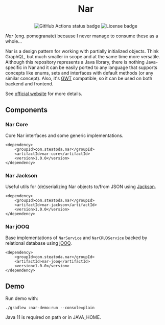 # <p align="center">Nar</p>

<p align="center">
	<img alt="GitHub Actions status badge" src="https://github.com/gkresic/nar/actions/workflows/build.yaml/badge.svg"/>
	<img alt="License badge" src="https://img.shields.io/github/license/gkresic/nar"/>
</p>

*Nar* (eng. pomegranate) because I never manage to consume these as a whole...

Nar is a design pattern for working with partially initialized objects.
Think GraphQL, but much smaller in scope and at the same time more versatile.
Although this repository represents a Java library, there is nothing Java-specific
in Nar and it can be easily ported to any language that supports concepts like enums,
sets and interfaces with default methods (or any similar concept).
Also, it's [GWT](http://www.gwtproject.org/) compatible, so it can be used
on both backend and frontend.

See [official website](https://nar.steatoda.com/) for more details.

## Components

### Nar Core

Core Nar interfaces and some generic implementations.

```
<dependency>
	<groupId>com.steatoda.nar</groupId>
	<artifactId>nar-core</artifactId>
	<version>1.0.0</version>
</dependency>
```

### Nar Jackson

Useful utils for (de)serializing Nar objects to/from JSON using [Jackson](https://github.com/FasterXML/jackson).

```
<dependency>
	<groupId>com.steatoda.nar</groupId>
	<artifactId>nar-jackson</artifactId>
	<version>1.0.0</version>
</dependency>
```

### Nar jOOQ

Base implementations of `NarService` and `NarCRUDService` backed by relational database using
[jOOQ](https://www.jooq.org/).

```
<dependency>
	<groupId>com.steatoda.nar</groupId>
	<artifactId>nar-jooq</artifactId>
	<version>1.0.0</version>
</dependency>
```

## Demo

Run demo with:

```
./gradlew :nar-demo:run --console=plain
```

Java 11 is required on path or in JAVA_HOME.

